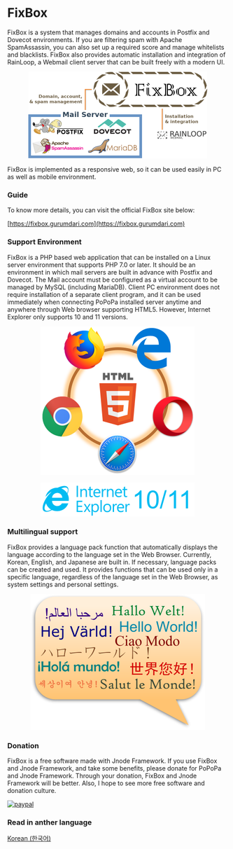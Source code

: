 # FixBox
FixBox is a system that manages domains and accounts in Postfix and Dovecot environments. If you are filtering spam with Apache SpamAssassin, you can also set up a required score and manage whitelists and blacklists. FixBox also provides automatic installation and integration of RainLoop, a Webmail client server that can be built freely with a modern UI.

<p align="center"><img src="images/architecture_en.png?raw=true" width="409" /></p>

FixBox is implemented as a responsive web, so it can be used easily in PC as well as mobile environment.

### Guide
To know more details, you can visit the official FixBox site below:

[https://fixbox.gurumdari.com](https://fixbox.gurumdari.com)

### Support Environment
FixBox is a PHP based web application that can be installed on a Linux server environment that supports PHP 7.0 or later. It should be an environment in which mail servers are built in advance with Postfix and Dovecot. The Mail account must be configured as a virtual account to be managed by MySQL (including MariaDB). Client PC environment does not require installation of a separate client program, and it can be used immediately when connecting PoPoPa installed server anytime and anywhere through Web browser supporting HTML5. However, Internet Explorer only supports 10 and 11 versions.

<p align="center"><img src="images/html5.png?raw=true" width="352" /></p>

<p align="center"><img src="images/ie10_11.png?raw=true" width="352" /></p>

### Multilingual support
FixBox provides a language pack function that automatically displays the language according to the language set in the Web Browser. Currently, Korean, English, and Japanese are built in. If necessary, language packs can be created and used. It provides functions that can be used only in a specific language, regardless of the language set in the Web Browser, as system settings and personal settings.

<p align="center"><img src="images/languages.png?raw=true" width="399" /></p>

### Donation
FixBox is a free software made with Jnode Framework. If you use FixBox and Jnode Framework, and take some benefits, please donate for PoPoPa and Jnode Framework. Through your donation, FixBox and Jnode Framework will be better. Also, I hope to see more free software and donation culture.

[![paypal](https://www.paypalobjects.com/en_US/i/btn/btn_donateCC_LG.gif)](https://www.paypal.com/cgi-bin/webscr?cmd=_s-xclick&hosted_button_id=6YYMTECUZXM9S)

### Read in anther language
[Korean (한국어)](https://github.com/gurumdari/fixbox/blob/master/README_ko.md)